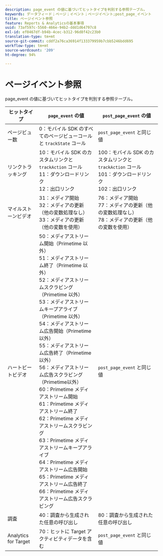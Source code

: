 ```yaml
---
description: page_event の値に基づいてヒットタイプを判別する参照テーブル。
keywords: データフィード；ページ；イベント；ページイベント;post_page_イベント
title: ページイベント参照
feature: Reports & Analyticsの基本事項
uuid: 73af597c-5560-466e-94b2-ddd1d64797c8
exl-id: ef0467df-b94b-4cec-b312-96d8f42c23b0
translation-type: tm+mt
source-git-commit: cddf2a76ca36914f133379959b7cbb5246bdd695
workflow-type: tm+mt
source-wordcount: '209'
ht-degree: 94%

---
```


# ページイベント参照

page_event の値に基づいてヒットタイプを判別する参照テーブル。

| ヒットタイプ | `page_event` の値 | `post_page_event` の値 |
| --- | --- | --- |
| ページビュー数 | 0：モバイル SDK のすべてのページビューコールと `trackState` コール | `post_page_event` と同じ値 |
| リンクトラッキング | 10：モバイル SDK のカスタムリンクと `trackAction` コール<br>11：ダウンロードリンク<br>12：出口リンク | 100：モバイル SDK のカスタムリンクと `trackAction` コール<br>101：ダウンロードリンク<br>102：出口リンク |
| マイルストーンビデオ | 31：メディア開始<br>32：メディアの更新（他の変数処理なし）<br>33：メディアの更新（他の変数を使用） | 76：メディア開始<br>77：メディアの更新（他の変数処理なし）<br>78：メディアの更新（他の変数を使用） |
| ハートビートビデオ | 50：メディアストリーム開始（Primetime 以外）<br>51：メディアストリーム終了（Primetime 以外）<br>52：メディアストリームスクラビング（Primetime 以外）<br>53：メディアストリームキープアライブ（Primetime 以外）<br>54：メディアストリーム広告開始（Primetime 以外）<br>55：メディアストリーム広告終了（Primetime 以外）<br>56：メディアストリーム広告スクラビング（Primetime以外）<br>60：Primetime メディアストリーム開始<br>61：Primetime メディアストリーム終了<br>62：Primetime メディアストリームスクラビング<br>63：Primetime メディアストリームキープアライブ<br>64：Primetime メディアストリーム広告開始<br>65：Primetime メディアストリーム広告終了<br>66：Primetime メディアストリーム広告スクラビング | `post_page_event` と同じ値 |
| 調査 | 40：調査から生成された任意の呼び出し | 80：調査から生成された任意の呼び出し |
| Analytics for Target | 70：ヒットに Target アクティビティデータを含む | `post_page_event` と同じ値 |
